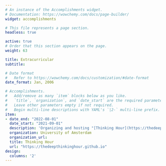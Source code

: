 ```yaml
---
# An instance of the Accomplishments widget.
# Documentation: https://wowchemy.com/docs/page-builder/
widget: accomplishments

# This file represents a page section.
headless: true

active: true
# Order that this section appears on the page.
weight: 63

title: Extracurricular
subtitle:

# Date format
#   Refer to https://wowchemy.com/docs/customization/#date-format
date_format: Jan, 2006

# Accomplishments.
#   Add/remove as many `item` blocks below as you like.
#   `title`, `organization`, and `date_start` are the required parameters.
#   Leave other parameters empty if not required.
#   Begin multi-line descriptions with YAML's `|2-` multi-line prefix.
item:
- date_end: "2022-08-01"
  date_start: "2021-09-01"
  description: 'Organizing and hosting "[Thinking Hour](https://thedeepthinkinghour.github.io)", a reading group with invited talks and tutorials'
  organization: University of Amsterdam
  organization_url:
  title: Thinking Hour
  url: "https://thedeepthinkinghour.github.io"
design:
  columns: '2'
---
```


